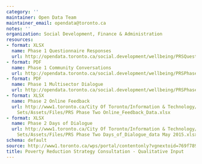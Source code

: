 ```yaml
---
category: ''
maintainer: Open Data Team
maintainer_email: opendata@toronto.ca
notes: ''
organization: Social Development, Finance & Administration
resources:
- format: XLSX
  name: Phase 1 Questionnaire Responses
  url: http://opendata.toronto.ca/social.development/wellbeing/PRSQuestionnaireResponses.xlsx
- format: PDF
  name: Phase 1 Community Conversations
  url: http://opendata.toronto.ca/social.development/wellbeing/PRSPhase1CommunityConversations.pdf
- format: PDF
  name: Phase 1 Multisector Dialogue
  url: http://opendata.toronto.ca/social.development/wellbeing/PRSPhase1MultisectorDialogueFIN.pdf
- format: XLSX
  name: Phase 2 Online Feedback
  url: http://www1.toronto.ca/City Of Toronto/Information & Technology/Open Data/Data
    Sets/Assets/Files/PRS Phase Two Online_Feedback_Data.xlsx
- format: XLSX
  name: Phase 2 Days of Dialogue
  url: http://www1.toronto.ca/City Of Toronto/Information & Technology/Open Data/Data
    Sets/Assets/Files/PRS Phase Two Days_of_Dialogue_data May 2015.xlsx
schema: default
source: http://www1.toronto.ca/wps/portal/contentonly?vgnextoid=769f7897e2a7b410VgnVCM10000071d60f89RCRD&vgnextchannel=1a66e03bb8d1e310VgnVCM10000071d60f89RCRD
title: Poverty Reduction Strategy Consultation - Qualitative Input
---
```

